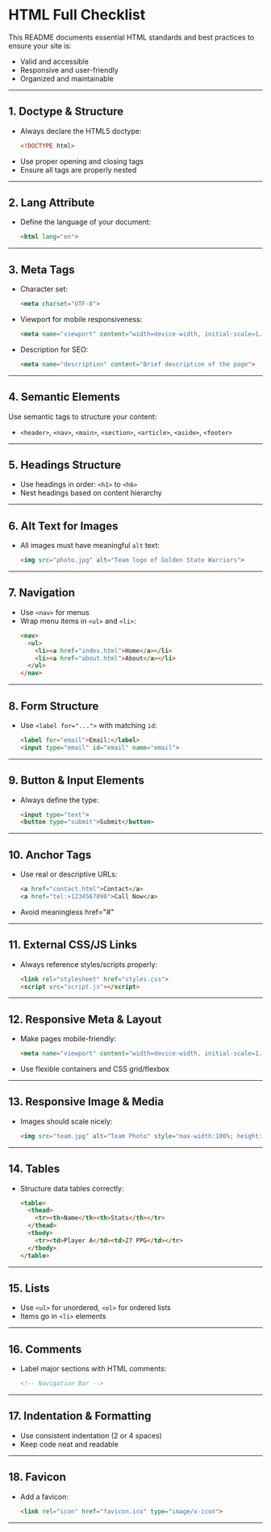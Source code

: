 # HTML Full Checklist

This README documents essential HTML standards and best practices to ensure your site is:
- Valid and accessible
- Responsive and user-friendly
- Organized and maintainable

---

## 1. Doctype & Structure
- Always declare the HTML5 doctype:
  ```html
  <!DOCTYPE html>
  ```
- Use proper opening and closing tags
- Ensure all tags are properly nested

---

## 2. Lang Attribute
- Define the language of your document:
  ```html
  <html lang="en">
  ```

---

## 3. Meta Tags
- Character set:
  ```html
  <meta charset="UTF-8">
  ```
- Viewport for mobile responsiveness:
  ```html
  <meta name="viewport" content="width=device-width, initial-scale=1.0">
  ```
- Description for SEO:
  ```html
  <meta name="description" content="Brief description of the page">
  ```

---

## 4. Semantic Elements
Use semantic tags to structure your content:
- `<header>`, `<nav>`, `<main>`, `<section>`, `<article>`, `<aside>`, `<footer>`

---

## 5. Headings Structure
- Use headings in order: `<h1>` to `<h6>`
- Nest headings based on content hierarchy

---

## 6. Alt Text for Images
- All images must have meaningful `alt` text:
  ```html
  <img src="photo.jpg" alt="Team logo of Golden State Warriors">
  ```

---

## 7. Navigation
- Use `<nav>` for menus
- Wrap menu items in `<ul>` and `<li>`:
  ```html
  <nav>
    <ul>
      <li><a href="index.html">Home</a></li>
      <li><a href="about.html">About</a></li>
    </ul>
  </nav>
  ```

---

## 8. Form Structure
- Use `<label for="...">` with matching `id`:
  ```html
  <label for="email">Email:</label>
  <input type="email" id="email" name="email">
  ```

---

## 9. Button & Input Elements
- Always define the type:
  ```html
  <input type="text">
  <button type="submit">Submit</button>
  ```

---

## 10. Anchor Tags
- Use real or descriptive URLs:
  ```html
  <a href="contact.html">Contact</a>
  <a href="tel:+1234567890">Call Now</a>
  ```
- Avoid meaningless href="#"

---

## 11. External CSS/JS Links
- Always reference styles/scripts properly:
  ```html
  <link rel="stylesheet" href="styles.css">
  <script src="script.js"></script>
  ```

---

## 12. Responsive Meta & Layout
- Make pages mobile-friendly:
  ```html
  <meta name="viewport" content="width=device-width, initial-scale=1.0">
  ```
- Use flexible containers and CSS grid/flexbox

---

## 13. Responsive Image & Media
- Images should scale nicely:
  ```html
  <img src="team.jpg" alt="Team Photo" style="max-width:100%; height:auto;">
  ```

---

## 14. Tables
- Structure data tables correctly:
  ```html
  <table>
    <thead>
      <tr><th>Name</th><th>Stats</th></tr>
    </thead>
    <tbody>
      <tr><td>Player A</td><td>27 PPG</td></tr>
    </tbody>
  </table>
  ```

---

## 15. Lists
- Use `<ul>` for unordered, `<ol>` for ordered lists
- Items go in `<li>` elements

---

## 16. Comments
- Label major sections with HTML comments:
  ```html
  <!-- Navigation Bar -->
  ```

---

## 17. Indentation & Formatting
- Use consistent indentation (2 or 4 spaces)
- Keep code neat and readable

---

## 18. Favicon
- Add a favicon:
  ```html
  <link rel="icon" href="favicon.ico" type="image/x-icon">
  ```

---



